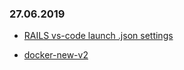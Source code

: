 ### 27.06.2019

* [RAILS vs-code launch .json settings](sample-settings-for-vscode/rails-vscode.md)

* [docker-new-v2](docv2/dockerv2.md)
